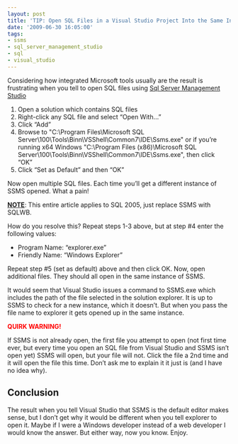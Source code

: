 ```yaml
---
layout: post
title: 'TIP: Open SQL Files in a Visual Studio Project Into the Same Instance of SSMS'
date: '2009-06-30 16:05:00'
tags:
- ssms
- sql_server_management_studio
- sql
- visual_studio
---
```


Considering how integrated Microsoft tools usually are the result is frustrating when you tell to open SQL files using [Sql Server Management Studio](http://msdn.microsoft.com/en-us/library/ms174173.aspx)

1. Open a solution which contains SQL files
2. Right-click any SQL file and select “Open With…”
3. Click “Add”
4. Browse to "C:\Program Files\Microsoft SQL Server\100\Tools\Binn\VSShell\Common7\IDE\Ssms.exe" or if you’re running x64 Windows "C:\Program Files (x86)\Microsoft SQL Server\100\Tools\Binn\VSShell\Common7\IDE\Ssms.exe", then click “OK”
5. Click “Set as Default” and then “OK”

Now open multiple SQL files. Each time you’ll get a different instance of SSMS opened. What a pain!

**<u>NOTE</u>**: This entire article applies to SQL 2005, just replace SSMS with SQLWB.

How do you resolve this? Repeat steps 1-3 above, but at step #4 enter the following values:

* Program Name: “explorer.exe”
* Friendly Name: “Windows Explorer”

Repeat step #5 (set as default) above and then click OK. Now, open additional files. They should all open in the same instance of SSMS.

It would seem that Visual Studio issues a command to SSMS.exe which includes the path of the file selected in the solution explorer. It is up to SSMS to check for a new instance, which it doesn’t. But when you pass the file name to explorer it gets opened up in the same instance.

**<font color="#ff0000">QUIRK WARNING!</font>**

If SSMS is not already open, the first file you attempt to open (not first time ever, but every time you open an SQL file from Visual Studio and SSMS isn’t open yet) SSMS will open, but your file will not. Click the file a 2nd time and it will open the file this time. Don’t ask me to explain it it just is (and I have no idea why).

## Conclusion

The result when you tell Visual Studio that SSMS is the default editor makes sense, but I don’t get why it would be different when you tell explorer to open it. Maybe if I were a Windows developer instead of a web developer I would know the answer. But either way, now you know. Enjoy.